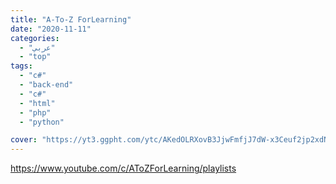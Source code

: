 ```yaml
---
title: "A-To-Z ForLearning"
date: "2020-11-11"
categories:
  - "عربي"
  - "top"
tags:
  - "c#"
  - "back-end"
  - "c#"
  - "html"
  - "php"
  - "python"

cover: "https://yt3.ggpht.com/ytc/AKedOLRXovB3JjwFmfjJ7dW-x3Ceuf2jp2xdNnqfF-VPQg=s176-c-k-c0x00ffffff-no-rj"
---
```


https://www.youtube.com/c/AToZForLearning/playlists
